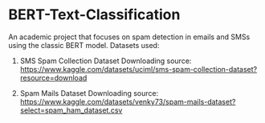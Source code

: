 # BERT-Text-Classification
An academic project that focuses on spam detection in emails and SMSs using the classic BERT model. 
Datasets used:
1. SMS Spam Collection Dataset
Downloading source: https://www.kaggle.com/datasets/uciml/sms-spam-collection-dataset?resource=download 

2. Spam Mails Dataset
Downloading source: https://www.kaggle.com/datasets/venky73/spam-mails-dataset?select=spam_ham_dataset.csv

